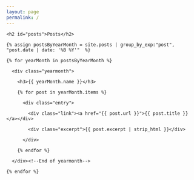 ```yaml
---
layout: page
permalink: /
---
```


<div id="archive">

  <div class="archive-posts">

    <h2 id="posts">Posts</h2>

    {% assign postsByYearMonth = site.posts | group_by_exp:"post", "post.date | date: '%B %Y'"  %}

    {% for yearMonth in postsByYearMonth %}

      <div class="yearmonth">

        <h3>{{ yearMonth.name }}</h3>

        {% for post in yearMonth.items %}

          <div class="entry">

            <div class="link"><a href="{{ post.url }}">{{ post.title }}</a></div>

            <div class="excerpt">{{ post.excerpt | strip_html }}</div>

          </div>

        {% endfor %}

      </div><!--End of yearmonth-->

    {% endfor %}
  </div><!--end of archive-posts-->

</div><!--end of #archives-->
